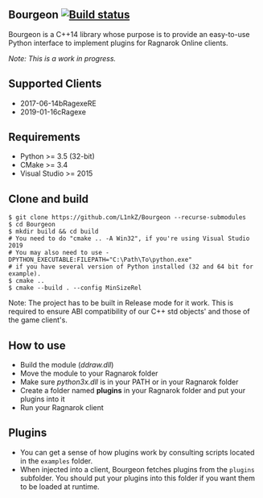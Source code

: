 Bourgeon [![Build status](https://ci.appveyor.com/api/projects/status/aqtwv6lfq6g1pbxq?svg=true)](https://ci.appveyor.com/project/L1nkZ/bourgeon)
--------
Bourgeon is a C++14 library whose purpose is to provide an easy-to-use Python
interface to implement plugins for Ragnarok Online clients.  

*Note: This is a work in progress.*

Supported Clients
-----------------
* 2017-06-14bRagexeRE
* 2019-01-16cRagexe

Requirements
------------
* Python >= 3.5 (32-bit)
* CMake >= 3.4
* Visual Studio >= 2015

Clone and build
-----
```shell
$ git clone https://github.com/L1nkZ/Bourgeon --recurse-submodules
$ cd Bourgeon
$ mkdir build && cd build
# You need to do "cmake .. -A Win32", if you're using Visual Studio 2019
# You may also need to use -DPYTHON_EXECUTABLE:FILEPATH="C:\Path\To\python.exe"
# if you have several version of Python installed (32 and 64 bit for example).
$ cmake ..
$ cmake --build . --config MinSizeRel
```
Note: The project has to be built in Release mode for it work.
This is required to ensure ABI compatibility of our C++ std objects' and those
of the game client's.

How to use
----------
* Build the module (*ddraw.dll*)
* Move the module to your Ragnarok folder
* Make sure *python3x.dll* is in your PATH or in your Ragnarok folder
* Create a folder named **plugins** in your Ragnarok folder and put your plugins into it
* Run your Ragnarok client

Plugins
-------
* You can get a sense of how plugins work by consulting scripts located in
the `examples` folder.  
* When injected into a client, Bourgeon fetches plugins from the `plugins`
subfolder. You should put your plugins into this folder if you want them to be
loaded at runtime.
